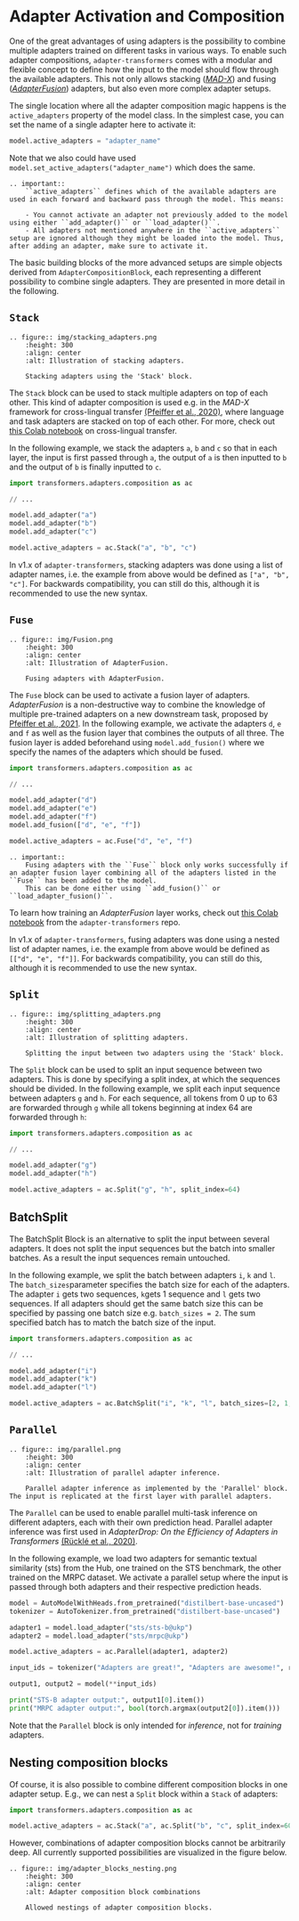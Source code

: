 # Adapter Activation and Composition

One of the great advantages of using adapters is the possibility to combine multiple adapters trained on different tasks in various ways.
To enable such adapter compositions, `adapter-transformers` comes with a modular and flexible concept to define how the input to the model should flow through the available adapters.
This not only allows stacking ([_MAD-X_](https://arxiv.org/pdf/2005.00052.pdf)) and fusing ([_AdapterFusion_](https://arxiv.org/pdf/2005.00247.pdf)) adapters, but also even more complex adapter setups.

The single location where all the adapter composition magic happens is the `active_adapters` property of the model class.
In the simplest case, you can set the name of a single adapter here to activate it:
```python
model.active_adapters = "adapter_name"
```

Note that we also could have used `model.set_active_adapters("adapter_name")` which does the same.

```eval_rst
.. important::
    ``active_adapters`` defines which of the available adapters are used in each forward and backward pass through the model. This means:

    - You cannot activate an adapter not previously added to the model using either ``add_adapter()`` or ``load_adapter()``.
    - All adapters not mentioned anywhere in the ``active_adapters`` setup are ignored although they might be loaded into the model. Thus, after adding an adapter, make sure to activate it.
```

The basic building blocks of the more advanced setups are simple objects derived from `AdapterCompositionBlock`,
each representing a different possibility to combine single adapters.
They are presented in more detail in the following.

## `Stack`

```eval_rst
.. figure:: img/stacking_adapters.png
    :height: 300
    :align: center
    :alt: Illustration of stacking adapters.

    Stacking adapters using the 'Stack' block.
```

The `Stack` block can be used to stack multiple adapters on top of each other.
This kind of adapter composition is used e.g. in the _MAD-X_ framework for cross-lingual transfer [(Pfeiffer et al., 2020)](https://arxiv.org/pdf/2005.00052.pdf), where language and task adapters are stacked on top of each other.
For more, check out [this Colab notebook](https://colab.research.google.com/github/Adapter-Hub/adapter-transformers/blob/master/notebooks/04_Cross_Lingual_Transfer.ipynb) on cross-lingual transfer.

In the following example, we stack the adapters `a`, `b` and `c` so that in each layer, the input is first passed through `a`, the output of `a` is then inputted to `b` and the output of `b` is finally inputted to `c`.

```python
import transformers.adapters.composition as ac

// ...

model.add_adapter("a")
model.add_adapter("b")
model.add_adapter("c")

model.active_adapters = ac.Stack("a", "b", "c")
```

In v1.x of `adapter-transformers`, stacking adapters was done using a list of adapter names, i.e. the example from above would be defined as `["a", "b", "c"]`.
For backwards compatibility, you can still do this, although it is recommended to use the new syntax.

## `Fuse`

```eval_rst
.. figure:: img/Fusion.png
    :height: 300
    :align: center
    :alt: Illustration of AdapterFusion.

    Fusing adapters with AdapterFusion.
```

The `Fuse` block can be used to activate a fusion layer of adapters.
_AdapterFusion_ is a non-destructive way to combine the knowledge of multiple pre-trained adapters on a new downstream task, proposed by [Pfeiffer et al., 2021](https://arxiv.org/pdf/2005.00247.pdf).
In the following example, we activate the adapters `d`, `e` and `f` as well as the fusion layer that combines the outputs of all three.
The fusion layer is added beforehand using `model.add_fusion()` where we specify the names of the adapters which should be fused.

```python
import transformers.adapters.composition as ac

// ...

model.add_adapter("d")
model.add_adapter("e")
model.add_adapter("f")
model.add_fusion(["d", "e", "f"])

model.active_adapters = ac.Fuse("d", "e", "f")
```

```eval_rst
.. important::
    Fusing adapters with the ``Fuse`` block only works successfully if an adapter fusion layer combining all of the adapters listed in the ``Fuse`` has been added to the model.
    This can be done either using ``add_fusion()`` or ``load_adapter_fusion()``.
```

To learn how training an _AdapterFusion_ layer works, check out [this Colab notebook](https://colab.research.google.com/github/Adapter-Hub/adapter-transformers/blob/master/notebooks/03_Adapter_Fusion.ipynb) from the `adapter-transformers` repo.

In v1.x of `adapter-transformers`, fusing adapters was done using a nested list of adapter names, i.e. the example from above would be defined as `[["d", "e", "f"]]`.
For backwards compatibility, you can still do this, although it is recommended to use the new syntax.

## `Split`

```eval_rst
.. figure:: img/splitting_adapters.png
    :height: 300
    :align: center
    :alt: Illustration of splitting adapters.

    Splitting the input between two adapters using the 'Stack' block.
```

The `Split` block can be used to split an input sequence between two adapters.
This is done by specifying a split index, at which the sequences should be divided.
In the following example, we split each input sequence between adapters `g` and `h`.
For each sequence, all tokens from 0 up to 63 are forwarded through `g` while all tokens beginning at index 64 are forwarded through `h`:

```python
import transformers.adapters.composition as ac

// ...

model.add_adapter("g")
model.add_adapter("h")

model.active_adapters = ac.Split("g", "h", split_index=64)
```

## BatchSplit
The BatchSplit Block is an alternative to split the input between several adapters. It does not split the input sequences but the 
batch into smaller batches. As a result the input sequences remain untouched. 

In the following example, we split the batch between adapters `i`, `k` and `l`. The `batch_sizes`parameter specifies 
the batch size for each of the adapters. The adapter `i` gets two sequences, `k`gets 1 sequence and `l` gets two sequences.
If all adapters should get the same batch size this can be specified by passing one batch size e.g. `batch_sizes = 2`. The sum
specified batch has to match the batch size of the input.
```python
import transformers.adapters.composition as ac

// ...

model.add_adapter("i")
model.add_adapter("k")
model.add_adapter("l")

model.active_adapters = ac.BatchSplit("i", "k", "l", batch_sizes=[2, 1, 2])

```

## `Parallel`

```eval_rst
.. figure:: img/parallel.png
    :height: 300
    :align: center
    :alt: Illustration of parallel adapter inference.

    Parallel adapter inference as implemented by the 'Parallel' block. The input is replicated at the first layer with parallel adapters.
```

The `Parallel` can be used to enable parallel multi-task inference on different adapters, each with their own prediction head.
Parallel adapter inference was first used in _AdapterDrop: On the Efficiency of Adapters in Transformers_ [(Rücklé et al., 2020)](https://arxiv.org/pdf/2010.11918.pdf).

In the following example, we load two adapters for semantic textual similarity (sts) from the Hub, one trained on the STS benchmark, the other trained on the MRPC dataset.
We activate a parallel setup where the input is passed through both adapters and their respective prediction heads.

```python
model = AutoModelWithHeads.from_pretrained("distilbert-base-uncased")
tokenizer = AutoTokenizer.from_pretrained("distilbert-base-uncased")

adapter1 = model.load_adapter("sts/sts-b@ukp")
adapter2 = model.load_adapter("sts/mrpc@ukp")

model.active_adapters = ac.Parallel(adapter1, adapter2)

input_ids = tokenizer("Adapters are great!", "Adapters are awesome!", return_tensors="pt")

output1, output2 = model(**input_ids)

print("STS-B adapter output:", output1[0].item())
print("MRPC adapter output:", bool(torch.argmax(output2[0]).item()))
```

Note that the `Parallel` block is only intended for _inference_, not for _training_ adapters.

## Nesting composition blocks

Of course, it is also possible to combine different composition blocks in one adapter setup.
E.g., we can nest a `Split` block within a `Stack` of adapters:

```python
import transformers.adapters.composition as ac

model.active_adapters = ac.Stack("a", ac.Split("b", "c", split_index=60))
```

However, combinations of adapter composition blocks cannot be arbitrarily deep. All currently supported possibilities are visualized in the figure below. 

```eval_rst
.. figure:: img/adapter_blocks_nesting.png
    :height: 300
    :align: center
    :alt: Adapter composition block combinations

    Allowed nestings of adapter composition blocks.
```
